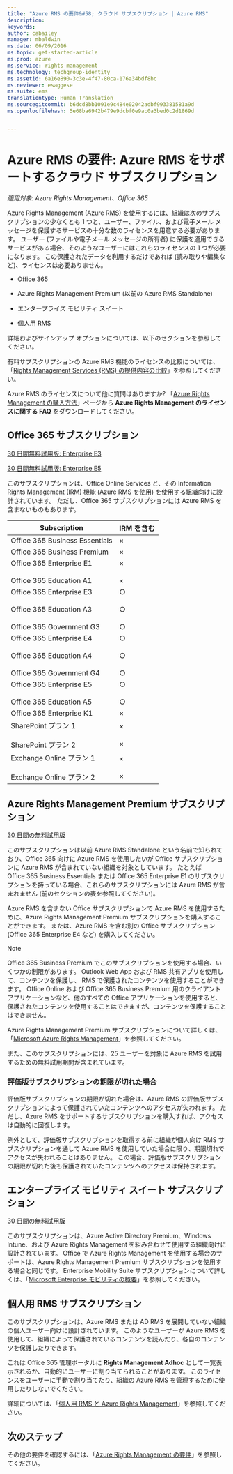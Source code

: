 ```yaml
---
title: "Azure RMS の要件&#58; クラウド サブスクリプション | Azure RMS"
description: 
keywords: 
author: cabailey
manager: mbaldwin
ms.date: 06/09/2016
ms.topic: get-started-article
ms.prod: azure
ms.service: rights-management
ms.technology: techgroup-identity
ms.assetid: 6a16e890-3c3e-4f47-80ca-176a34bdf8bc
ms.reviewer: esaggese
ms.suite: ems
translationtype: Human Translation
ms.sourcegitcommit: b6dcd8bb1091e9c484e02042adbf993381581a9d
ms.openlocfilehash: 5e68ba6942b479e9dcbf0e9ac0a3bed0c2d1869d


---
```



# Azure RMS の要件: Azure RMS をサポートするクラウド サブスクリプション

*適用対象: Azure Rights Management、Office 365*

Azure Rights Management (Azure RMS) を使用するには、組織は次のサブスクリプションの少なくとも 1 つと、ユーザー、ファイル、および電子メール メッセージを保護するサービスの十分な数のライセンスを用意する必要があります。 ユーザー (ファイルや電子メール メッセージの所有者) に保護を適用できるサービスがある場合、そのようなユーザーにはこれらのライセンスの 1 つが必要になります。 この保護されたデータを利用するだけであれば (読み取りや編集など)、ライセンスは必要ありません。

-   Office 365

-   Azure Rights Management Premium (以前の Azure RMS Standalone)

-   エンタープライズ モビリティ スイート

-   個人用 RMS

詳細およびサインアップ オプションについては、以下のセクションを参照してください。

有料サブスクリプションの Azure RMS 機能のライセンスの比較については、「[Rights Management Services (RMS) の提供内容の比較](http://technet.microsoft.com/dn858608)」を参照してください。

Azure RMS のライセンスについて他に質問はありますか? 「[Azure Rights Management の購入方法](https://www.microsoft.com/en-us/server-cloud/products/azure-rights-management/Purchasing.aspx)」ページから **Azure Rights Management のライセンスに関する FAQ** をダウンロードしてください。 

## Office 365 サブスクリプション
[30 日間無料試用版: Enterprise E3](http://go.microsoft.com/fwlink/p/?LinkID=403802)

[30 日間無料試用版: Enterprise E5](https://go.microsoft.com/fwlink/p/?LinkID=698279)

このサブスクリプションは、Office Online Services と、その Information Rights Management (IRM) 機能 (Azure RMS を使用) を使用する組織向けに設計されています。 ただし、Office 365 サブスクリプションには Azure RMS を含まないものもあります。

Subscription  |IRM を含む 
------------- | ------------- |
Office 365 Business Essentials|×|
Office 365 Business Premium|×|
Office 365 Enterprise E1 <br /><br /> Office 365 Education A1|× <br /><br /> ×|
Office 365 Enterprise E3 <br /><br /> Office 365 Education A3 <br /><br /> Office 365 Government G3|○ <br /><br /> ○ <br /><br /> ○|
Office 365 Enterprise E4 <br /><br /> Office 365 Education A4 <br /><br /> Office 365 Government G4|○ <br /><br /> ○ <br /><br /> ○|
Office 365 Enterprise E5 <br /><br /> Office 365 Education A5|○ <br /><br /> ○|
Office 365 Enterprise K1|×|
SharePoint プラン 1 <br /><br /> SharePoint プラン 2|× <br /><br /> ×|
Exchange Online プラン 1 <br /><br /> Exchange Online プラン 2|× <br /><br /> ×|


## Azure Rights Management Premium サブスクリプション
[30 日間の無料試用版](https://portal.microsoftonline.com/Signup/MainSignUp15.aspx?&amp;OfferId=A43415D3-404C-4df3-B31B-AAD28118A778&amp;dl=RIGHTSMANAGEMENT&amp;ali=1)

このサブスクリプションは以前 Azure RMS Standalone という名前で知られており、Office 365 向けに Azure RMS を使用したいが Office サブスクリプションに Azure RMS が含まれていない組織を対象としています。 たとえば Office 365 Business Essentials または Office 365 Enterprise E1 のサブスクリプションを持っている場合、これらのサブスクリプションには Azure RMS が含まれません (前のセクションの表を参照してください)。 

Azure RMS を含まない Office サブスクリプションで Azure RMS を使用するために、Azure Rights Management Premium サブスクリプションを購入することができます。 または、Azure RMS を含む別の Office サブスクリプション (Office 365 Enterprise E4 など) を購入してください。

> [!NOTE]
> Office 365 Business Premium でこのサブスクリプションを使用する場合、いくつかの制限があります。 Outlook Web App および RMS 共有アプリを使用して、コンテンツを保護し、 RMS で保護されたコンテンツを使用することができます。 Office Online および Office 365 Business Premium 用のクライアント アプリケーションなど、他のすべての Office アプリケーションを使用すると、保護されたコンテンツを使用することはできますが、コンテンツを保護することはできません。

Azure Rights Management Premium サブスクリプションについて詳しくは、「[Microsoft Azure Rights Management](http://products.office.com/business/microsoft-azure-rights-management)」を参照してください。

また、このサブスクリプションには、25 ユーザーを対象に Azure RMS を試用するための無料試用期間が含まれています。 

### 評価版サブスクリプションの期限が切れた場合
評価版サブスクリプションの期限が切れた場合は、Azure RMS の評価版サブスクリプションによって保護されていたコンテンツへのアクセスが失われます。 ただし、Azure RMS をサポートするサブスクリプションを購入すれば、アクセスは自動的に回復します。

例外として、評価版サブスクリプションを取得する前に組織が個人向け RMS サブスクリプションを通して Azure RMS を使用していた場合に限り、期限切れでアクセスが失われることはありません。 この場合、評価版サブスクリプションの期限が切れた後も保護されていたコンテンツへのアクセスは保持されます。

## エンタープライズ モビリティ スイート サブスクリプション
[30 日間の無料試用版](https://portal.office.com/Signup/Signup.aspx?OfferId=2E63A04D-BE0B-4A0F-A8CF-407C1C299221&dl=EMS)

このサブスクリプションは、Azure Active Directory Premium、Windows Intune、および Azure Rights Management を組み合わせて使用する組織向けに設計されています。 Office で Azure Rights Management を使用する場合のサポートは、Azure Rights Management Premium サブスクリプションを使用する場合と同じです。 Enterprise Mobility Suite サブスクリプションについて詳しくは、「[Microsoft Enterprise モビリティの概要](http://go.microsoft.com/fwlink/?LinkId=615386)」を参照してください。

## 個人用 RMS サブスクリプション
このサブスクリプションは、Azure RMS または AD RMS を展開していない組織の個人ユーザー向けに設計されています。 このようなユーザーが Azure RMS を使用して、組織によって保護されているコンテンツを読んだり、各自のコンテンツを保護したりできます。

これは Office 365 管理ポータルに **Rights Management Adhoc** として一覧表示されるか、自動的にユーザーに割り当てられることがあります。 このライセンスをユーザーに手動で割り当てたり、組織の Azure RMS を管理するために使用したりしないでください。 

詳細については、「[個人用 RMS と Azure Rights Management](../understand-explore/rms-for-individuals.md)」を参照してください。

## 次のステップ
その他の要件を確認するには、「[Azure Rights Management の要件](requirements-azure-rms.md)」を参照してください。


<!--HONumber=Jul16_HO3-->



